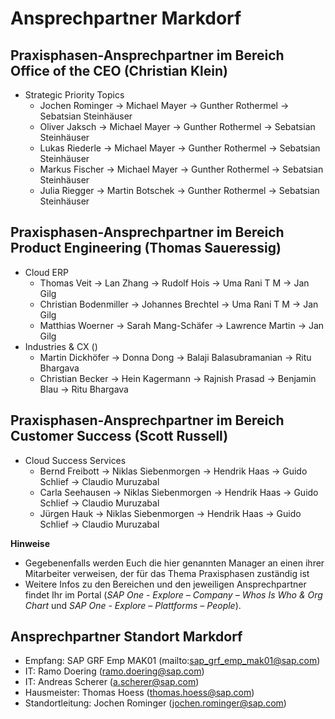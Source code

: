 # Ansprechpartner Markdorf

## Praxisphasen-Ansprechpartner im Bereich Office of the CEO (Christian Klein)
- Strategic Priority Topics
  - Jochen Rominger -> Michael Mayer -> Gunther Rothermel -> Sebatsian Steinhäuser
  - Oliver Jaksch -> Michael Mayer -> Gunther Rothermel -> Sebatsian Steinhäuser
  - Lukas Riederle -> Michael Mayer -> Gunther Rothermel -> Sebatsian Steinhäuser
  - Markus Fischer -> Michael Mayer -> Gunther Rothermel -> Sebatsian Steinhäuser
  - Julia Riegger -> Martin Botschek -> Gunther Rothermel -> Sebatsian Steinhäuser

## Praxisphasen-Ansprechpartner im Bereich Product Engineering (Thomas Saueressig)
- Cloud ERP
  - Thomas Veit -> Lan Zhang -> Rudolf Hois -> Uma Rani T M -> Jan Gilg
  - Christian Bodenmiller -> Johannes Brechtel -> Uma Rani T M -> Jan Gilg
  - Matthias Woerner -> Sarah Mang-Schäfer -> Lawrence Martin -> Jan Gilg
- Industries & CX ()
  - Martin Dickhöfer -> Donna Dong -> Balaji Balasubramanian -> Ritu Bhargava
  - Christian Becker -> Hein Kagermann -> Rajnish Prasad -> Benjamin Blau -> Ritu Bhargava

## Praxisphasen-Ansprechpartner im Bereich Customer Success (Scott Russell)
- Cloud Success Services
  - Bernd Freibott -> Niklas Siebenmorgen -> Hendrik Haas -> Guido Schlief -> Claudio Muruzabal
  - Carla Seehausen -> Niklas Siebenmorgen -> Hendrik Haas -> Guido Schlief -> Claudio Muruzabal
  - Jürgen Hauk -> Niklas Siebenmorgen -> Hendrik Haas -> Guido Schlief -> Claudio Muruzabal

**Hinweise**
- Gegebenenfalls werden Euch die hier genannten Manager an einen ihrer Mitarbeiter verweisen, der für das Thema Praxisphasen zuständig ist
- Weitere Infos zu den Bereichen und den jeweiligen Ansprechpartner findet Ihr im Portal (_SAP One - Explore – Company – Whos Is Who & Org Chart_ und _SAP One - Explore – Plattforms – People_).

## Ansprechpartner Standort Markdorf
- Empfang: SAP GRF Emp MAK01 (mailto:sap_grf_emp_mak01@sap.com)
- IT: Ramo Doering (ramo.doering@sap.com)
- IT: Andreas Scherer (a.scherer@sap.com)
- Hausmeister: Thomas Hoess (thomas.hoess@sap.com)
- Standortleitung: Jochen Rominger (jochen.rominger@sap.com)
